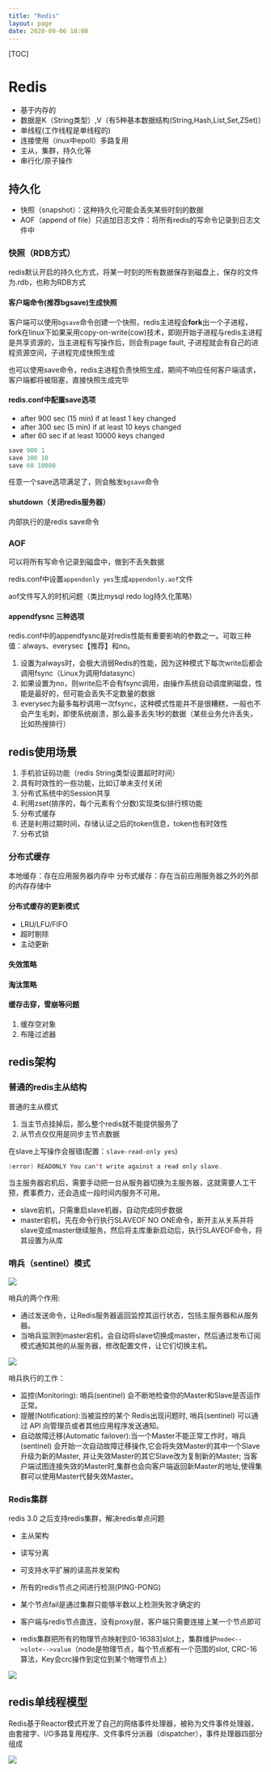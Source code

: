 ```yaml
---
title: "Redis"
layout: page
date: 2020-09-06 18:00
---
```


[TOC]

# Redis

* 基于内存的
* 数据是K（String类型）,V（有5种基本数据结构(String,Hash,List,Set,ZSet)）
* 单线程(工作线程是单线程的)
* 连接使用（inux中epoll）多路复用
* 主从，集群，持久化等
* 串行化/原子操作

## 持久化

* 快照（snapshot）：这种持久化可能会丢失某些时刻的数据
* AOF（append of file）只追加日志文件：将所有redis的写命令记录到日志文件中

### 快照（RDB方式）

redis默认开启的持久化方式，将某一时刻的所有数据保存到磁盘上，保存的文件为.rdb，也称为RDB方式

#### 客户端命令(推荐bgsave)生成快照

客户端可以使用`bgsave`命令创建一个快照，redis主进程会**fork**出一个子进程，fork在linux下如果采用copy-on-write(cow)技术，即刚开始子进程与redis主进程是共享资源的，当主进程有写操作后，则会有page fault, 子进程就会有自己的进程资源空间，子进程完成快照生成

也可以使用save命令，redis主进程负责快照生成，期间不响应任何客户端请求，客户端都将被阻塞，直接快照生成完毕

#### redis.conf中配置save选项

* after 900 sec (15 min) if at least 1 key changed
* after 300 sec (5 min) if at least 10 keys changed
* after 60 sec if at least 10000 keys changed

```cpp
save 900 1
save 300 10
save 60 10000
```

任意一个save选项满足了，则会触发`bgsave`命令

#### shutdown（关闭redis服务器）

内部执行的是redis save命令

### AOF

可以将所有写命令记录到磁盘中，做到不丢失数据

redis.conf中设置`appendonly yes`生成`appendonly.aof`文件

aof文件写入的时机问题（类比mysql redo log持久化策略）

#### appendfysnc 三种选项

redis.conf中的appendfysnc是对redis性能有重要影响的参数之一。可取三种值：always、everysec【推荐】和no。
1. 设置为always时，会极大消弱Redis的性能，因为这种模式下每次write后都会调用fsync（Linux为调用fdatasync）
2. 如果设置为no，则write后不会有fsync调用，由操作系统自动调度刷磁盘，性能是最好的，但可能会丢失不定数量的数据
3. everysec为最多每秒调用一次fsync，这种模式性能并不是很糟糕，一般也不会产生毛刺，即使系统崩溃，那么最多丢失1秒的数据（某些业务允许丢失，比如热搜排行）

## redis使用场景

1. 手机验证码功能（redis String类型设置超时时间）
2. 具有时效性的一些功能，比如订单未支付关闭
3. 分布式系统中的Session共享
4. 利用zset(排序的，每个元素有个分数)实现类似排行榜功能
5. 分布式缓存
6. 还是利用过期时间，存储认证之后的token信息，token也有时效性
7. 分布式锁

### 分布式缓存

本地缓存：存在应用服务器内存中
分布式缓存：存在当前应用服务器之外的外部的内存存储中

#### 分布式缓存的更新模式

* LRU/LFU/FIFO
* 超时剔除
* 主动更新

#### 失效策略

#### 淘汰策略

#### 缓存击穿，雪崩等问题

1. 缓存空对象
2. 布隆过滤器

## redis架构

### 普通的redis主从结构

普通的主从模式
1. 当主节点挂掉后，那么整个redis就不能提供服务了
2. 从节点仅仅用是同步主节点数据

在slave上写操作会报错(配置：`slave-read-only yes`)

```java
(error) READONLY You can't write against a read only slave.
```

当主服务器宕机后，需要手动把一台从服务器切换为主服务器，这就需要人工干预，费事费力，还会造成一段时间内服务不可用。

* slave宕机，只需重启slave机器，自动完成同步数据
* master宕机，先在命令行执行SLAVEOF NO ONE命令，断开主从关系并将slave变成master继续服务，然后将主库重新启动后，执行SLAVEOF命令，将其设置为从库

### 哨兵（sentinel）模式

![](../../content/db_cache/imgs/redis2.webp)

哨兵的两个作用:
* 通过发送命令，让Redis服务器返回监控其运行状态，包括主服务器和从服务器。
* 当哨兵监测到master宕机，会自动将slave切换成master，然后通过发布订阅模式通知其他的从服务器，修改配置文件，让它们切换主机。

![](../../content/db_cache/imgs/redis3.webp)

哨兵执行的工作：
* 监控(Monitoring): 哨兵(sentinel) 会不断地检查你的Master和Slave是否运作正常。
* 提醒(Notification):当被监控的某个 Redis出现问题时, 哨兵(sentinel) 可以通过 API 向管理员或者其他应用程序发送通知。
* 自动故障迁移(Automatic failover):当一个Master不能正常工作时，哨兵(sentinel) 会开始一次自动故障迁移操作,它会将失效Master的其中一个Slave升级为新的Master, 并让失效Master的其它Slave改为复制新的Master; 当客户端试图连接失效的Master时,集群也会向客户端返回新Master的地址,使得集群可以使用Master代替失效Master。

### Redis集群

redis 3.0 之后支持redis集群，解决redis单点问题

* 主从架构
* 读写分离
* 可支持水平扩展的读高并发架构

* 所有的redis节点之间进行检测(PING-PONG)
* 某个节点fail是通过集群只能够半数以上检测失败才确定的
* 客户端与redis节点直连，没有proxy层，客户端只需要连接上某一个节点即可
* redis集群把所有的物理节点映射到[0-16383]slot上，集群维护`node<-->slot<-->value`（node是物理节点，每个节点都有一个范围的slot, CRC-16算法，Key会crc操作到定位到某个物理节点上）

![](../../content/db_cache/imgs/redis4.png)

## redis单线程模型

Redis基于Reactor模式开发了自己的网络事件处理器，被称为文件事件处理器，由套接字、I/O多路复用程序、文件事件分派器（dispatcher），事件处理器四部分组成

![](../../content/db_cache/imgs/redis5.png)